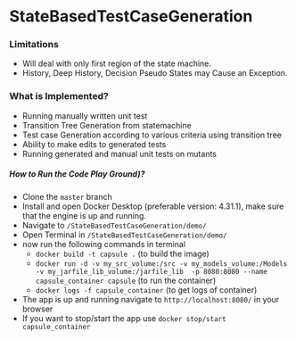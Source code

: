 # StateBasedTestCaseGeneration #


### Limitations ###

* Will deal with only first region of the state machine.
* History, Deep History, Decision Pseudo States may Cause an Exception.

### What is Implemented? ###
* Running manually written unit test
* Transition Tree Generation from statemachine
* Test case Generation according to various criteria using transition tree
* Ability to make edits to generated tests
* Running generated and manual unit tests on mutants

##### How to Run the Code Play Ground)? #####
* Clone the `master` branch
* Install and open Docker Desktop (preferable version: 4.31.1), make sure that the engine is up and running.
* Navigate to `/StateBasedTestCaseGeneration/demo/`
* Open Terminal in `/StateBasedTestCaseGeneration/demo/`
* now run the following commands in terminal
  * `docker build -t capsule .` (to build the image)
  * `docker run -d -v my_src_volume:/src -v my_models_volume:/Models -v my_jarfile_lib_volume:/jarfile_lib  -p 8080:8080 --name capsule_container capsule` (to run the container)
  * `docker logs -f capsule_container` (to get logs of container)
* The app is up and running navigate to `http://localhost:8080/` in your browser
* If you want to stop/start the app use `docker stop/start capsule_container`








